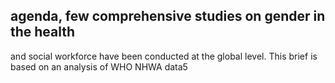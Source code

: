 ## agenda, few comprehensive studies on gender in the health

and social workforce have been conducted at the global level. This brief is based on an analysis of WHO NHWA data5